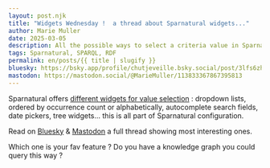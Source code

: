 ```yaml
---
layout: post.njk
title: "Widgets Wednesday !  a thread about Sparnatural widgets..."
author: Marie Muller
date: 2025-03-05
description: All the possible ways to select a criteria value in Sparnatural !
tags: Sparnatural, SPARQL, RDF
permalink: en/posts/{{ title | slugify }}
bluesky: https://bsky.app/profile/chutjeveille.bsky.social/post/3lfs6zh7ub22k
mastodon: https://mastodon.social/@MarieMuller/113833367867395813
---
```


Sparnatural offers [different widgets for value selection](https://docs.sparnatural.eu/widgets.html) : dropdown lists, ordered by occurrence count or alphabetically, autocomplete search fields, date pickers, tree widgets... this is all part of Sparnatural configuration.

Read on [Bluesky](https://bsky.app/profile/chutjeveille.bsky.social/post/3lfs6zh7ub22k) & [Mastodon](https://mastodon.social/@MarieMuller/113833367867395813) a full thread showing most interesting ones.

Which one is your fav feature ?
Do you have a knowledge graph you could query this way ?